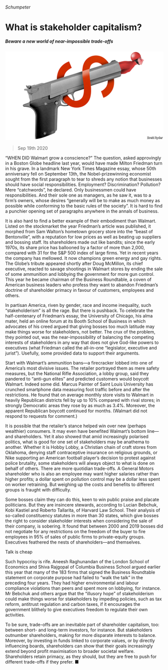 ###### Schumpeter

# What is stakeholder capitalism? 

##### Beware a new world of near-impossible trade-offs 

![image](images/20200919_WBD000_0.jpg) 

> Sep 19th 2020 

“WHEN DID Walmart grow a conscience?” The question, asked approvingly in a Boston Globe headline last year, would have made Milton Friedman turn in his grave. In a landmark New York Times Magazine essay, whose 50th anniversary fell on September 13th, the Nobel-prizewinning economist sought from the first paragraph to tear to shreds any notion that businesses should have social responsibilities. Employment? Discrimination? Pollution? Mere “catchwords”, he declared. Only businessmen could have responsibilities. And their sole one as managers, as he saw it, was to a firm’s owners, whose desires “generally will be to make as much money as possible while conforming to the basic rules of the society”. It is hard to find a punchier opening set of paragraphs anywhere in the annals of business.

It is also hard to find a better example of their embodiment than Walmart. Listed on the stockmarket the year Friedman’s article was published, it morphed from Sam Walton’s hometown grocery store into the “beast of Bentonville”, with a reputation for low prices as well as beating up suppliers and bossing staff. Its shareholders made out like bandits; since the early 1970s, its share price has ballooned by a factor of more than 2,000, compared with 31 for the S&amp;P 500 index of large firms. Yet in recent years the company has mellowed. It now champions green energy and gay rights. The Globe’s tribute appeared shortly after Doug McMillon, its chief executive, reacted to savage shootings in Walmart stores by ending the sale of some ammunition and lobbying the government for more gun control. This year he became chairman of the Business Roundtable, a coven of American business leaders who profess they want to abandon Friedman’s doctrine of shareholder primacy in favour of customers, employees and others.


In partisan America, riven by gender, race and income inequality, such “stakeholderism” is all the rage. But there is pushback. To celebrate the half-centenary of Friedman’s essay, the University of Chicago, his alma mater, held an online forum at its Booth School of Business in which advocates of his creed argued that giving bosses too much latitude may make things worse for stakeholders, not better. The crux of the problem, they pointed out, was the near-impossibility of balancing the competing interests of stakeholders in any way that does not give God-like powers to executives (what Friedman called the all-in-one “legislator, executive and jurist”). Usefully, some provided data to support their arguments.

Start with Walmart’s ammunition bans—a firecracker lobbed into one of America’s most divisive issues. The retailer portrayed them as mere safety measures, but the National Rifle Association, a lobby group, said they pandered to “anti-gun elites” and predicted customers would boycott Walmart. Indeed some did. Marcus Painter of Saint Louis University has crunched smartphone data measuring foot traffic before and after the restrictions. He found that on average monthly store visits to Walmart in heavily Republican districts fell by up to 10% compared with rival stores; in strongly Democratic areas they rose by as much as 3.4%. Moreover, the apparent Republican boycott continued for months. (Walmart did not respond to requests for comment.)

It is possible that the retailer’s stance helped win over new (perhaps wealthier) consumers. It may even have benefited Walmart’s bottom line—and shareholders. Yet it also showed that amid increasingly polarised politics, what is good for one set of stakeholders may be anathema to another. Whether it is Hobby Lobby, a Christian chain of craft stores from Oklahoma, denying staff contraceptive insurance on religious grounds, or Nike supporting an American football player’s decision to protest against police brutality, some stakeholders will always object to what is done on behalf of others. There are more quotidian trade-offs. A General Motors shareholder who is also an employee may want higher salaries rather than higher profits; a dollar spent on pollution control may be a dollar less spent on worker retraining. But weighing up the costs and benefits to different groups is fraught with difficulty.

Some bosses claim they can do this, keen to win public praise and placate politicians. But they are insincere stewards, according to Lucian Bebchuk, Kobi Kastiel and Roberto Tallarita, of Harvard Law School. Their analysis of so-called constituency statutes in more than 30 states, which give bosses the right to consider stakeholder interests when considering the sale of their company, is sobering. It found that between 2000 and 2019 bosses did not negotiate for any restrictions on the freedom of the buyer to fire employees in 95% of sales of public firms to private-equity groups. Executives feathered the nests of shareholders—and themselves.

Talk is cheap

Such hypocrisy is rife. Aneesh Raghunandan of the London School of Economics and Shiva Rajgopal of Columbia Business School argued earlier this year that many of the 183 firms that signed the Business Roundtable statement on corporate purpose had failed to “walk the talk” in the preceding four years. They had higher environmental and labour compliance violations than peers and spent more on lobbying, for instance. Mr Bebchuk and others argue that the “illusory hope” of stakeholderism could make things worse for stakeholders by impeding policies, such as tax reform, antitrust regulation and carbon taxes, if it encourages the government blithely to give executives freedom to regulate their own activities.

To be sure, trade-offs are an inevitable part of shareholder capitalism, too: between short- and long-term investors, for instance. But stakeholders outnumber shareholders, making for more disparate interests to balance. Moreover, by investing in funds linked to corporate values, or by directly influencing boards, shareholders can show that their goals increasingly extend beyond profit maximisation to broader societal welfare. Shareholders retain primacy, as they should, but they are free to push for different trade-offs if they prefer. ■

